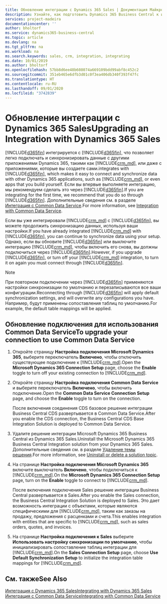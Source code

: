 ```yaml
---
title: Обновление интеграции с Dynamics 365 Sales | Документация Майкрософт
description: Узнайте, как подготовить Dynamics 365 Business Central к интеграции с Dynamics 365 Sales.
services: project-madeira
documentationcenter: ''
author: bholtorf
ms.service: dynamics365-business-central
ms.topic: article
ms.devlang: na
ms.tgt_pltfrm: na
ms.workload: na
ms.search.keywords: sales, crm, integration, integrating
ms.date: 10/01/2019
ms.author: bholtorf
ms.openlocfilehash: 57bb8d6ee48b608074a669109bdd99abf8c452c2
ms.sourcegitcommit: 351eb465e6dfb3d01c0f3ea406db340f393f47fc
ms.translationtype: HT
ms.contentlocale: ru-RU
ms.lasthandoff: 09/01/2020
ms.locfileid: "3742839"
---
```

# <a name="upgrading-an-integration-with-dynamics-365-sales"></a><span data-ttu-id="ce90f-103">Обновление интеграции с Dynamics 365 Sales</span><span class="sxs-lookup"><span data-stu-id="ce90f-103">Upgrading an Integration with Dynamics 365 Sales</span></span>
[!INCLUDE[d365fin](includes/d365fin_md.md)] <span data-ttu-id="ce90f-104">интегрируется с [!INCLUDE[d365fin](includes/cds_long_md.md)], что позволяет легко подключать и синхронизировать данные с другими приложениями Dynamics 365, такими как [!INCLUDE[crm_md](includes/crm_md.md)], или даже с приложениями, которые вы создаете сами.</span><span class="sxs-lookup"><span data-stu-id="ce90f-104">integrates with [!INCLUDE[d365fin](includes/cds_long_md.md)], which makes it easy to connect and synchronize data with other Dynamics 365 applications, such as [!INCLUDE[crm_md](includes/crm_md.md)], or even apps that you build yourself.</span></span> <span data-ttu-id="ce90f-105">Если вы впервые выполняете интеграцию, мы рекомендуем сделать это через [!INCLUDE[d365fin](includes/cds_long_md.md)].</span><span class="sxs-lookup"><span data-stu-id="ce90f-105">If you are integrating for the first time, we recommend that you do so through [!INCLUDE[d365fin](includes/cds_long_md.md)].</span></span> <span data-ttu-id="ce90f-106">Дополнительные сведения см. в разделе [Интеграция с Common Data Service](admin-common-data-service.md).</span><span class="sxs-lookup"><span data-stu-id="ce90f-106">For more information, see [Integration with Common Data Service](admin-common-data-service.md).</span></span>

<span data-ttu-id="ce90f-107">Если вы уже интегрировали [!INCLUDE[crm_md](includes/crm_md.md)] с [!INCLUDE[d365fin](includes/d365fin_md.md)], вы можете продолжить синхронизацию данных, используя ваши настройки.</span><span class="sxs-lookup"><span data-stu-id="ce90f-107">If you have already integrated [!INCLUDE[crm_md](includes/crm_md.md)] with [!INCLUDE[d365fin](includes/d365fin_md.md)], you can continue to synchronize data using your setup.</span></span> <span data-ttu-id="ce90f-108">Однако, если вы обновите [!INCLUDE[d365fin](includes/d365fin_md.md)] или выключите интеграцию [!INCLUDE[crm_md](includes/crm_md.md)], чтобы включить его снова, вы должны подключиться через [!INCLUDE[d365fin](includes/cds_long_md.md)].</span><span class="sxs-lookup"><span data-stu-id="ce90f-108">However, if you upgrade [!INCLUDE[d365fin](includes/d365fin_md.md)], or turn off your [!INCLUDE[crm_md](includes/crm_md.md)] integration, to turn it on again you must connect through [!INCLUDE[d365fin](includes/cds_long_md.md)].</span></span> 

> [!NOTE]
> <span data-ttu-id="ce90f-109">При повторном подключении через [!INCLUDE[d365fin](includes/cds_long_md.md)] применяются настройки синхронизации по умолчанию и перезаписываются все ваши конфигурации.</span><span class="sxs-lookup"><span data-stu-id="ce90f-109">Reconnecting through [!INCLUDE[d365fin](includes/cds_long_md.md)] will apply default synchronization settings, and will overwrite any configurations you have.</span></span> <span data-ttu-id="ce90f-110">Например, будут применены сопоставления таблиц по умолчанию.</span><span class="sxs-lookup"><span data-stu-id="ce90f-110">For example, the default table mappings will be applied.</span></span>

## <a name="to-upgrade-your-connection-to-use-common-data-service"></a><span data-ttu-id="ce90f-111">Обновление подключения для использования Common Data Service</span><span class="sxs-lookup"><span data-stu-id="ce90f-111">To upgrade your connection to use Common Data Service</span></span>
1. <span data-ttu-id="ce90f-112">Откройте страницу **Настройка подключения Microsoft Dynamics 365**, выберите переключатель **Включено**, чтобы отключить существующее подключение к [!INCLUDE[crm_md](includes/crm_md.md)].</span><span class="sxs-lookup"><span data-stu-id="ce90f-112">Open the **Microsoft Dynamics 365 Connection Setup** page, choose the **Enable** toggle to turn off your existing connection to [!INCLUDE[crm_md](includes/crm_md.md)].</span></span>
2. <span data-ttu-id="ce90f-113">Откройте страницу **Настройка подключения Common Data Service** и выберите переключатель **Включено**, чтобы включить подключение.</span><span class="sxs-lookup"><span data-stu-id="ce90f-113">Open the **Common Data Service Connection Setup** page, and choose the **Enable** toggle to turn on the connection.</span></span>
  
   <span data-ttu-id="ce90f-114">После включения соединения CDS базовое решение интеграции Business Central CDS развертывается в Common Data Service.</span><span class="sxs-lookup"><span data-stu-id="ce90f-114">After you enable the CDS connection, the Business Central CDS Base Integration Solution is deployed to Common Data Service.</span></span>
3. <span data-ttu-id="ce90f-115">Удалите решение интеграции Microsoft Dynamics 365 Business Central из Dynamics 365 Sales.</span><span class="sxs-lookup"><span data-stu-id="ce90f-115">Uninstall the Microsoft Dynamics 365 Business Central Integration solution from your Dynamics 365 Sales.</span></span> <span data-ttu-id="ce90f-116">Дополнительные сведения см. в разделе [Удаление темы решения](/powerapps/developer/common-data-service/uninstall-delete-solution).</span><span class="sxs-lookup"><span data-stu-id="ce90f-116">For more information, see [Uninstall or delete a solution topic](/powerapps/developer/common-data-service/uninstall-delete-solution).</span></span> 

4. <span data-ttu-id="ce90f-117">На странице **Настройка подключения Microsoft Dynamics 365** включите выключатель **Включено**, чтобы подключиться к [!INCLUDE[crm_md](includes/crm_md.md)].</span><span class="sxs-lookup"><span data-stu-id="ce90f-117">On the **Microsoft Dynamics 365 Connection Setup** page, turn on the **Enable** toggle to connect to [!INCLUDE[crm_md](includes/crm_md.md)].</span></span>
  
   <span data-ttu-id="ce90f-118">После включения подключения Sales решение интеграции Business Central развертывается в Sales.</span><span class="sxs-lookup"><span data-stu-id="ce90f-118">After you enable the Sales connection, the Business Central Integration Solution is deployed to Sales.</span></span> <span data-ttu-id="ce90f-119">Это дает возможность интеграции с объектами, которые являются специфическими для [!INCLUDE[crm_md](includes/crm_md.md)], таким как заказы на продажу, предложения с расценками и счета.</span><span class="sxs-lookup"><span data-stu-id="ce90f-119">This enables integration with entities that are specific to [!INCLUDE[crm_md](includes/crm_md.md)], such as sales orders, quotes, and invoices.</span></span>
5. <span data-ttu-id="ce90f-120">На странице **Настройка подключения к Sales** выберите **Использовать настройку синхронизации по умолчанию**, чтобы инициализировать сопоставление таблиц интеграции для [!INCLUDE[crm_md](includes/crm_md.md)].</span><span class="sxs-lookup"><span data-stu-id="ce90f-120">On the **Sales Connection Setup** page, choose **Use Default Synchronization Setup** to initialize the integration table mappings for [!INCLUDE[crm_md](includes/crm_md.md)].</span></span>

## <a name="see-also"></a><span data-ttu-id="ce90f-121">См. также</span><span class="sxs-lookup"><span data-stu-id="ce90f-121">See Also</span></span>
[<span data-ttu-id="ce90f-122">Интеграция с Dynamics 365 Sales</span><span class="sxs-lookup"><span data-stu-id="ce90f-122">Integrating with Dynamics 365 Sales</span></span>](admin-prepare-dynamics-365-for-sales-for-integration.md)  
[<span data-ttu-id="ce90f-123">Интеграция с Common Data Service</span><span class="sxs-lookup"><span data-stu-id="ce90f-123">Integrating with Common Data Service</span></span>](admin-common-data-service.md)
